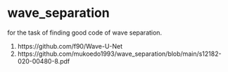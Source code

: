 # wave_separation
for the task of finding good code of wave separation.
<ol>
<li>
https://github.com/f90/Wave-U-Net</li>
<li>https://github.com/mukoedo1993/wave_separation/blob/main/s12182-020-00480-8.pdf</li>
</ol>
